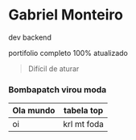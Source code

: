 # Gabriel Monteiro
dev backend

portifolio completo 100% atualizado
> Difícil de aturar
### Bombapatch virou moda

| Ola mundo | tabela top |
| --- | --- |
| oi | krl mt foda |